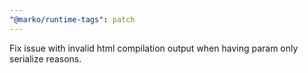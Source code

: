 ```yaml
---
"@marko/runtime-tags": patch
---
```


Fix issue with invalid html compilation output when having param only serialize reasons.
